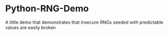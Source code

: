 # Python-RNG-Demo
A little demo that demonstrates that insecure RNGs seeded with predictable values are easily broken
